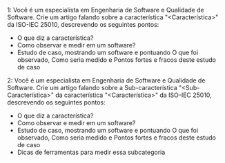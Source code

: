 1:
Você é um especialista em Engenharia de Software e Qualidade de Software.
Crie um artigo falando sobre a característica "<Característica>" da ISO-IEC 25010, descrevendo os seguintes pontos:
- O que diz a característica?
- Como observar e medir em um software?
- Estudo de caso, mostrando um software e pontuando O que foi observado, Como seria medido e Pontos fortes e fracos deste estudo de caso



2:
Você é um especialista em Engenharia de Software e Qualidade de Software.
Crie um artigo falando sobre a Sub-característica "<Sub-Característica>" da característica "<Característica>" da ISO-IEC 25010, descrevendo os seguintes pontos:
- O que diz a característica?
- Como observar e medir em um software?
- Estudo de caso, mostrando um software e pontuando O que foi observado, Como seria medido e Pontos fortes e fracos deste estudo de caso
- Dicas de ferramentas para medir essa subcategoria
